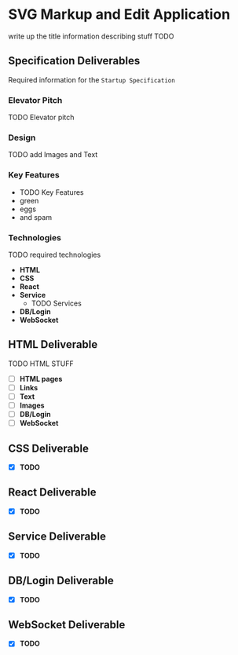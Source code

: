 # SVG Markup and Edit Application

write up the title information describing stuff TODO

## Specification Deliverables

Required information for the `Startup Specification`

### Elevator Pitch

TODO Elevator pitch

### Design

TODO add Images and Text

### Key Features

- TODO Key Features
- green
- eggs
- and spam

### Technologies

TODO required technologies

- **HTML**
- **CSS**
- **React**
- **Service**
    - TODO Services
- **DB/Login**
- **WebSocket**

## HTML Deliverable

TODO HTML STUFF

- [ ] **HTML pages**
- [ ] **Links**
- [ ] **Text**
- [ ] **Images**
- [ ] **DB/Login**
- [ ] **WebSocket**

## CSS Deliverable

- [x] **TODO**

## React Deliverable

- [x] **TODO**

## Service Deliverable

- [x] **TODO**

## DB/Login Deliverable

- [x] **TODO**

## WebSocket Deliverable

- [x] **TODO**